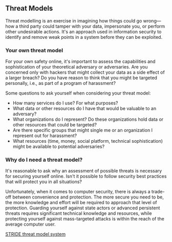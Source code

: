 ## Threat Models

Threat modelling is an exercise in imagining how things could go wrong—how a third party could tamper with your data, impersonate you, or perform other undesirable actions. It's an approach used in information security to identify and remove weak points in a system before they can be exploited.

### Your own threat model

For your own safety online, it's important to assess the capabilities and sophistication of your theoretical adversary or adversaries. Are you concerned only with hackers that might collect your data as a side effect of a larger breach? Do you have reason to think that you might be targeted personally, i.e., as part of a program of harassment?

Some questions to ask yourself when considering your threat model:

- How many services do I use? For what purposes?
- What data or other resources do I have that would be valuable to an adversary?
- What organizations do I represent? Do these organizations hold data or other resources that could be targeted?
- Are there specific groups that might single me or an organization I represent out for harassment?
- What resources (time, money, social platform, technical sophistication) might  be available to potential adversaries?

### Why do I need a threat model?

It's reasonable to ask why an assessment of possible threats is necessary for securing yourself online. Isn't it possible to follow security best practices that will protect you in all situations?

Unfortunately, when it comes to computer security, there is always a trade-off between convenience and protection. The more secure you need to be, the more knowledge and effort will be required to approach that level of protection. Guarding yourself against state actors or advanced persistent threats requires significant technical knowledge and resources, while protecting yourself against mass-targeted attacks is within the reach of the average computer user.

[STRIDE threat model system](https://msdn.microsoft.com/en-us/library/ee823878(v=cs.20).aspx)  
